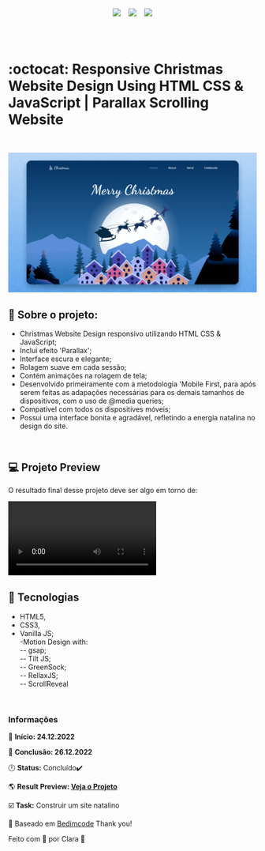 <div align="center">
<img width="400px" src="https://encrypted-tbn0.gstatic.com/images?q=tbn:ANd9GcQLmOIyEd0XCmIL20wbbPw0jp7W4sFYet8Qcg&usqp=CAU" alt="">&nbsp;&nbsp;&nbsp;
<br>
</div>

<p align="center">
<img src="https://img.shields.io/github/last-commit/Clara-Pacheco/responsive-christmas-website?style=for-the-badge"/>&nbsp;&nbsp;&nbsp;
<img src="https://img.shields.io/github/repo-size/Clara-Pacheco/responsive-christmas-website?style=for-the-badge"/>&nbsp;&nbsp;&nbsp;
<img src="https://img.shields.io/github/languages/count/Clara-Pacheco/responsive-christmas-website?style=for-the-badge"/>
</p>
<br>
<br>

# :octocat: Responsive Christmas Website Design Using HTML CSS & JavaScript | Parallax Scrolling Website 
<br>

![preview](https://github.com/Clara-Pacheco/responsive-christmas-website/blob/main/img/preview.png)
<br>
## 🎈 Sobre o projeto: 

- Christmas Website Design responsivo utilizando HTML CSS & JavaScript;
- Inclui efeito 'Parallax';
- Interface escura e elegante;
- Rolagem suave em cada sessão;
- Contém animações na rolagem de tela;
- Desenvolvido primeiramente com a metodologia 'Mobile First, para  após serem feitas as adapações necessárias para os demais tamanhos de dispositivos, com o uso de @media queries;
- Compatível com todos os dispositíves móveis;
- Possui uma interface bonita e agradável, refletindo a energia natalina no design do site.
<br>

## 💻 Projeto Preview

O resultado final desse projeto deve ser algo em torno de:

![site preview](https://github.com/Clara-Pacheco/responsive-christmas-website/blob/main/video/xmas_github.mp4)
<br>
## 🧪 Tecnologias 

 - HTML5,<br>
 - CSS3,<br>
 - Vanilla JS;<br>
  -Motion Design with:<br>
     -- gsap;<br>
     -- Tilt JS;<br>
     -- GreenSock;<br>
     -- RellaxJS;<br>
     -- ScrollReveal<br>
<br>

### Informações

📅 **Início: 24.12.2022**

📅 **Conclusão: 26.12.2022**

🕛 **Status:** Concluído✔️

🌎 **Result Preview: [Veja o Projeto](https://clara-pacheco.github.io/responsive-christmas-website/)**

☑️ **Task:** Construir um site natalino

💜 Baseado em [Bedimcode](https://www.youtube.com/c/Bedimcode) Thank you!

Feito com 💜 por Clara 🚀






